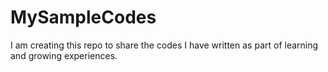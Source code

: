 # MySampleCodes

I am creating this repo to share the codes I have written as part of learning and growing experiences.
